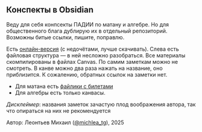 ## Конспекты в Obsidian

Веду для себя конпсекты ПАДИИ по матану и алгебре. Но для общественного блага дублирую их в отдельный репозиторий. Возможны битые ссылки, пишите, поправлю.

Есть [онлайн-версия](http://leamich.github.io/hse_conspects_course1/) (с недочётами, лучше скачивать). Слева есть файловая структура — в ней несложно разобраться. Все материалы скомпилированы в файлах Canvas. По самим заметкам можно не смотреть. В канве можно два раза нажать на название, оно приблизится. К сожалению, обратных ссылок на заметки нет.

* Для матана есть [файлики с билетами](https://leamich.github.io/hse_conspects_course1/hse/ma/%D0%9C%D0%B0%D1%82%D0%B0%D0%BD%20%D1%8D%D0%BA%D0%B703.html)
* Для алгебры есть только канвасы.

*Дисклеймер*: названия заметок зачастую плод воображения автора, так что опираться на них не рекомендуется

Автор: Леонтьев Михаил ([@michlea_tg](https://t.me/michlea_tg)), 2025